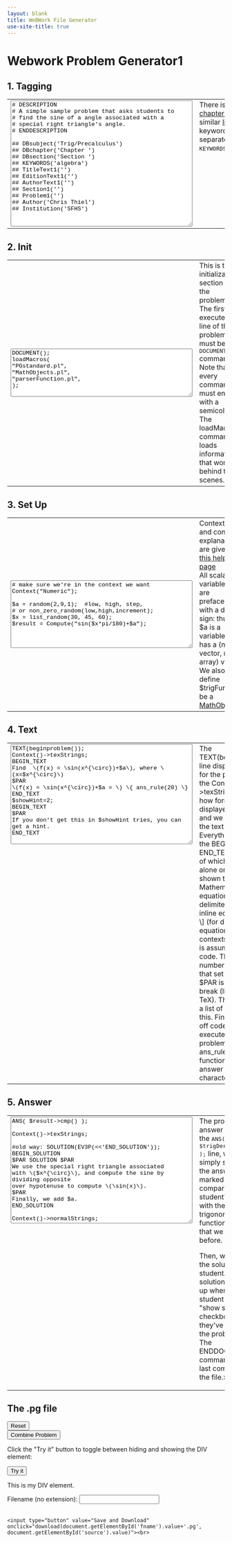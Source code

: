 ```yaml
---
layout: blank
title: WeBWork File Generator
use-site-title: true	
---
```


<script>
	function combine(){
	  document.f.theFile.value=document.f.tag.value+document.f.init.value+document.f.setup.value+document.f.theText.value+document.f.answer.value
}
</script>
  
<body>
<h1>Webwork Problem Generator1</h1>
<form name="f">
<h2>1. Tagging</h2>
<table>
<tbody><tr>
<td>

<textarea rows="19" cols="50" style="font-family:Courier" name="tag"># DESCRIPTION
# A simple sample problem that asks students to 
# find the sine of a angle associated with a 
# special right triangle's angle.
# ENDDESCRIPTION

## DBsubject('Trig/Precalculus')
## DBchapter('Chapter ')
## DBsection('Section ')
## KEYWORDS('algebra')
## TitleText1('')
## EditionText1('')
## AuthorText1('')
## Section1('')
## Problem1('')
## Author('Chris Thiel')
## Institution('SFHS')
</textarea></td>
<td valign="top"> There is an on-line list of <a href="http://hobbes.la.asu.edu/Holt/chaps-and-secs.html">current chapter and section names</a> and a similar <a href="http://hobbes.la.asu.edu/Holt/keywords.html">list of keywords</a>. The list of keywords should be comma separated and quoted (e.g., <tt>KEYWORDS('calculus','derivatives'))</tt>.</td>
</tr></tbody></table>


<h2>2. Init</h2>
<table>
<tbody><tr>
<td>

<textarea rows="7" cols="50" style="font-family:Courier" name="init">DOCUMENT();
loadMacros(
"PGstandard.pl",
"MathObjects.pl",
"parserFunction.pl",
);
</textarea></td>
<td valign="top">This is the initialization section of the problem. The first executed line of the problem must be the <tt>DOCUMENT();</tt> command. Note that every command must end with a semicolon.
The loadMacros command loads information that works behind the scenes. </td>
</tr></tbody></table>

<h2>3. Set Up</h2>
<table>
<tbody><tr>
<td>

<textarea rows="10" cols="50" style="font-family:Courier" name="setup"># make sure we're in the context we want
Context("Numeric");

$a = random(2,9,1);  #low, high, step, 
# or non_zero_random(low,high,increment);
$x = list_random(30, 45, 60);
$result = Compute("sin($x*pi/180)+$a");

</textarea></td>
<td valign="top">Contexts and context explanations are given on <a href="http://webwork.maa.org/wiki/ContextList">this help page</a>
<br> All scalar variables are prefaced with a dollar sign: thus $a is a 
variable that has a (non-vector, non-array) value. We also define 
$trigFunc to be a <a href="http://webwork.maa.org/wiki/MathObjectsOverview">MathObject</a></td>
</tr></tbody></table>

<h2>4. Text</h2>
<table>
<tbody><tr>
<td valign="top">

<textarea rows="15" cols="50" style="font-family:Courier" name="theText">TEXT(beginproblem());
Context()-&gt;texStrings;
BEGIN_TEXT
Find  \(f(x) = \sin(x^{\circ})+$a\), where \(x=$x^{\circ}\)
$PAR
\(f(x) = \sin(x^{\circ})+$a = \) \{ ans_rule(20) \}
END_TEXT
$showHint=2;
BEGIN_TEXT
$PAR
If you don't get this in $showHint tries, you can get a hint.
END_TEXT

# old way: HINT(EV3(&lt;&lt;'END_HINT'));
BEGIN_HINT
If you know the \(\sin($x^{\circ})\), you can use
either \(\tt{sqrt(~~)}\) or $CARET(1/2). 
Alternatively, you can use \(\tt{sin(~~)}\) if you
convert \($x^{\circ}\) into radians, typing pi for \(\pi\).   
END_HINT
Context()-&gt;normalStrings;
</textarea></td>
<td valign="top">The TEXT(beginproblem()); line displays a header for 
the problem, and the Context()-&gt;texStrings line sets how formulas are
 displayed in the text, and we reset this after the text section. 
Everything between the BEGIN_TEXT and END_TEXT lines (each of which must
 appear alone on a line) is shown to the student.
Mathematical equations are delimited by \( \) (for inline equations) or 
\[ \] (for displayed equations); in these contexts inserted text is 
assumed to be TeX code.
There are a number of variables that set formatting: $PAR is a paragraph
 break (like \par in TeX). This page gives a list of variables like 
this. Finally, \{ \} sets off code that will be executed in the problem 
text. Here, ans_rule(20) is a function that inserts an answer blank 20 
characters wide.</td>
</tr></tbody></table>
<h2>5. Answer</h2>
<table>
<tbody><tr>
<td valign="top">

<textarea rows="16" cols="50" style="font-family:Courier" name="answer">ANS( $result-&gt;cmp() );

Context()-&gt;texStrings;

#old way: SOLUTION(EV3P(&lt;&lt;'END_SOLUTION'));
BEGIN_SOLUTION
$PAR SOLUTION $PAR
We use the special right triangle associated 
with \($x^{\circ}\), and compute the sine by dividing opposite 
over hypotenuse to compute \(\sin(x)\).   
$PAR 
Finally, we add $a.
END_SOLUTION

Context()-&gt;normalStrings;

ENDDOCUMENT();

</textarea></td>
<td valign="top">The problem answer is set by the <tt>ANS( $trigDeriv-&gt;cmp() );</tt>
 line, which simply says that the answer is marked by comparing the 
student's answer with the trigonometric function derivative that we 
defined before.<p>
Then, we explain the solution to the student. This solution will show up
 when the student clicks the "show solution" checkbox after they've 
finished the problem set.
The ENDDOCUMENT(); command is the last command in the file.&gt;</p></td>
</tr></tbody></table>


<h2>The .pg file</h2>



<input type="reset" value="Reset"><br>
<input type="button" value="Combine Problem" onclick="combine()"><br>



<p>Click the "Try it" button to toggle between hiding and showing the DIV element:</p>

<button onclick="myFunction()">Try it</button>


<div id="myDIV">
This is my DIV element.
</div>

<div id="my" style="display: none;">
<table><tbody><tr>
<td><textarea rows="45" cols="60" style="font-family:Courier" name="theFile" id="source"></textarea></td>
<td valign="top">
There is an extra line used for testing with the <a href="http://hosted2.webwork.rochester.edu/webwork2/wikiExamples/MathObjectsLabs2/2/?login_practice_user=true">Interactive Problem Lab</a>
<p>
<tt>
checkAnswer($result, "1.0");
</tt></p><p>
the first argument is a MathObject, the second the student's answer string
</p><p>
More info on <a href="http://webwork.maa.org/wiki/PGLabs#.UA974Wj9fM8">testing PGLabs here</a>
</p><p>
Alternatively, you can try <a href="https://sites.google.com/site/wpiwebworkguitutorial/home">WPI's WbWrkGUI</a> where you make questions with a free java application you can download, and get video tutorials.
</p></td></tr></tbody></table>
</div>


</form>

<script>
function myFunction() {
  var x = document.getElementById("myDIV");
  if (x.style.display === "none") {
    x.style.display = "block";
  } else {
    x.style.display = "none";
  }
}
</script>

<form>
  <label for="fname">Filename (no extension): </label>
  <input type="text" id="fname" name="fname"><br><br>
</form>


  <script type="text/javascript">
        // when document is ready
        document.getElementById("save").onclick = function() {
            // when clicked the button
            var content = document.getElementById('source').value;
            // a [save as] dialog will be shown
            window.open("data:application/txt," + encodeURIComponent(content), "_self");
        }
    </script>
   <script>
    function download(filename, text) {
    var pom = document.createElement('a');
    pom.setAttribute('href', 'data:text/plain;charset=utf-8,' + encodeURIComponent(text));
    pom.setAttribute('download', filename);

   if (document.createEvent) {
        var event = document.createEvent('MouseEvents');
        event.initEvent('click', true, true);
        pom.dispatchEvent(event);
    }
    else {
        pom.click();
    }
}



</script>
    <input type="button" value="Save and Download" onclick="download(document.getElementById('fname').value+'.pg', document.getElementById('source').value)"><br>



</body>
